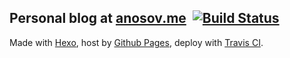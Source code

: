 ## Personal blog at [anosov.me](https://anosov.me) &nbsp;[![Build Status](https://travis-ci.org/andygoalkeeper/blog.svg?branch=master)](https://travis-ci.org/andygoalkeeper/blog)

Made with [Hexo](https://hexo.io), host by [Github Pages](https://pages.github.com), deploy with [Travis CI](https://travis-ci.org).

